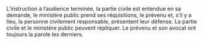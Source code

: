 L’instruction à l’audience terminée, la partie civile est entendue en sa demande, le ministère public prend ses réquisitions, le prévenu et, s’il y a lieu, la personne civilement responsable, présentent leur défense.
La partie civile et le ministère public peuvent répliquer. Le prévenu et son avocat ont toujours la parole les derniers.